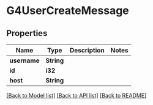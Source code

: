 # G4UserCreateMessage

## Properties

Name | Type | Description | Notes
------------ | ------------- | ------------- | -------------
**username** | **String** |  | 
**id** | **i32** |  | 
**host** | **String** |  | 

[[Back to Model list]](../README.md#documentation-for-models) [[Back to API list]](../README.md#documentation-for-api-endpoints) [[Back to README]](../README.md)


